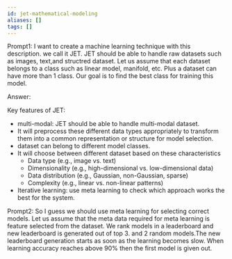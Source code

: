 ```yaml
---
id: jet-mathematical-modeling
aliases: []
tags: []
---
```


Prompt1:
I want to create a machine learning technique with this description.
we call it JET.
JET should be able to handle raw datasets such as images, text,and structred dataset.
Let us assume that each dataset belongs to a class such as linear model, manifold, etc.
Plus a dataset can have more than 1 class.
Our goal is to find the best class for training this model.

Answer:

Key features of JET:
- multi-modal: JET should be able to handle multi-modal dataset.
- It will preprocess these different data types appropriately to transform them into a common representation or structure for model selection.
- dataset can belong to different model classes.
- It will choose between different dataset based on these characteristics
  - Data type (e.g., image vs. text)
  - Dimensionality (e.g., high-dimensional vs. low-dimensional data)
  - Data distribution (e.g., Gaussian, non-Gaussian, sparse)
  - Complexity (e.g., linear vs. non-linear patterns)
- Iterative learning: use meta learning to check which approach works the best for the system.

Prompt2:
So I guess we should use meta learning for selecting correct models.
Let us assume that the meta data required for meta learning is feature selected from the dataset.
We rank models in a leaderboard and new leaderboard is generated out of top 3.
and 2 random models.The new leaderboard generation starts as soon as the learning becomes slow.
When learning accuracy reaches above 90% then the first model is given out.
